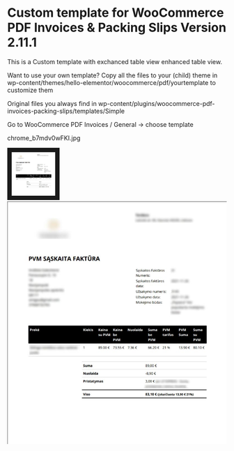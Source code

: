 # Custom template for WooCommerce PDF Invoices & Packing Slips Version 2.11.1

This is a Custom template with exchanced table view enhanced table view.

Want to use your own template? Copy all the files to your (child) theme in wp-content/themes/hello-elementor/woocommerce/pdf/yourtemplate to customize them

Original files you always find in wp-content/plugins/woocommerce-pdf-invoices-packing-slips/templates/Simple

Go to WooCommerce PDF Invoices / General -> choose template

chrome_b7mdv0wFKI.jpg

<img src="https://github.com/As-Tomas/WooCommerce-PDF-Invoice-template-extended-table/blob/master/PDF_example.jpg" width="100" height="100" border="10"/>

<img src="https://github.com/As-Tomas/WooCommerce-PDF-Invoice-template-extended-table/blob/master/PDF_example.jpg" />
